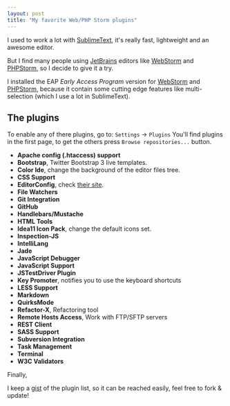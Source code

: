 ```yaml
---
layout: post
title: "My favorite Web/PHP Storm plugins"
---
```


I used to work a lot with [SublimeText](http://sublimetext.com/3), it's really fast, lightweight and an awesome editor.

But I find many people using [JetBrains](http://jetbrains.com) editors like [WebStorm](http://jetbrains.com/webstorm/) and [PHPStorm](http://jetbrains.com/phpstorm/), so I decide to give it a try.

I installed the EAP *Early Access Program* version for [WebStorm](http://confluence.jetbrains.com/display/WI/WebStorm+EAP) and [PHPStorm](http://confluence.jetbrains.com/display/PhpStorm/PhpStorm+Early+Access+Program), because it contain some cutting edge features like multi-selection (which I use a lot in SublimeText).

## The plugins

To enable any of there plugins, go to: `Settings` -> `Plugins`
You'll find plugins in the first page, to get the others press `Browse repositories...` button.

- **Apache config (.htaccess) support**
- **Bootstrap**, Twitter Bootstrap 3 live templates.
- **Color Ide**, change the background of the editor files tree.
- **CSS Support**
- **EditorConfig**, check [their site](http://editorconfig.org).
- **File Watchers**
- **Git Integration**
- **GitHub**
- **Handlebars/Mustache**
- **HTML Tools**
- **Idea11 Icon Pack**, change the default icons set.
- **Inspection-JS**
- **IntelliLang**
- **Jade**
- **JavaScript Debugger**
- **JavaScript Support**
- **JSTestDriver Plugin**
- **Key Promoter**, notifies you to use the keyboard shortcuts
- **LESS Support**
- **Markdown**
- **QuirksMode**
- **Refactor-X**, Refactoring tool
- **Remote Hosts Access**, Work with FTP/SFTP servers
- **REST Client**
- **SASS Support**
- **Subversion Integration**
- **Task Management**
- **Terminal**
- **W3C Validators**


Finally,

I keep a [gist](https://gist.github.com/AAlakkad/9472711) of the plugin list, so it can be reached easily, feel free to fork & update!